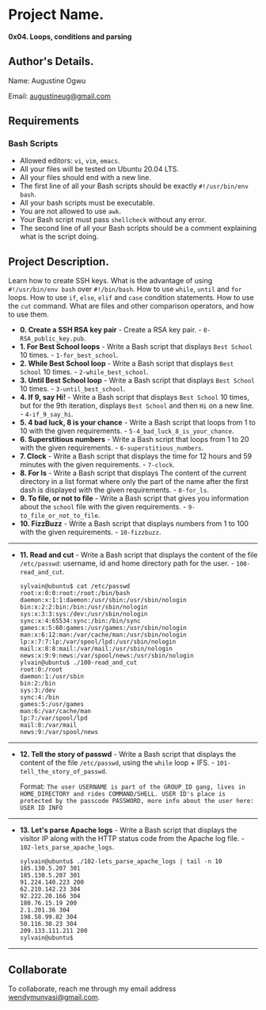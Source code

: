 # Project Name.

**0x04. Loops, conditions and parsing**

## Author's Details.

Name: Augustine Ogwu

Email: augustineug@gmail.com

## Requirements

### Bash Scripts

- Allowed editors: `vi`, `vim`, `emacs`.
- All your files will be tested on Ubuntu 20.04 LTS.
- All your files should end with a new line.
- The first line of all your Bash scripts should be exactly `#!/usr/bin/env bash`.
- All your bash scripts must be executable.
- You are not allowed to use `awk`.
- Your Bash script must pass `shellcheck` without any error.
- The second line of all your Bash scripts should be a comment explaining what is the script doing.

## Project Description.

Learn how to create SSH keys.
What is the advantage of using `#!/usr/bin/env bash` over `#!/bin/bash`.
How to use `while`, `until` and `for` loops.
How to use `if`, `else`, `elif` and `case` condition statements.
How to use the `cut` command.
What are files and other comparison operators, and how to use them.

- **0. Create a SSH RSA key pair** - Create a RSA key pair. - `0-RSA_public_key.pub`.
- **1. For Best School loops** - Write a Bash script that displays `Best School` 10 times. - `1-for_best_school`.
- **2. While Best School loop** - Write a Bash script that displays `Best School` 10 times. - `2-while_best_school`.
- **3. Until Best School loop** - Write a Bash script that displays `Best School` 10 times. - `3-until_best_school`.
- **4. If 9, say Hi!** - Write a Bash script that displays `Best School` 10 times, but for the 9th iteration, displays `Best School` and then `Hi` on a new line. - `4-if_9_say_hi`.
- **5. 4 bad luck, 8 is your chance** - Write a Bash script that loops from 1 to 10 with the given requirements. - `5-4_bad_luck_8_is_your_chance`.
- **6. Superstitious numbers** - Write a Bash script that loops from 1 to 20 with the given requirements. - `6-superstitious_numbers`.
- **7. Clock** - Write a Bash script that displays the time for 12 hours and 59 minutes with the given requirements. - `7-clock`.
- **8. For ls** - Write a Bash script that displays The content of the current directory in a list format where only the part of the name after the first dash is displayed with the given requirements. - `8-for_ls`.
- **9. To file, or not to file** - Write a Bash script that gives you information about the `school` file with the given requirements. - `9-to_file_or_not_to_file`.
- **10. FizzBuzz** - Write a Bash script that displays numbers from 1 to 100 with the given requirements. - `10-fizzbuzz`.

---

- **11. Read and cut** - Write a Bash script that displays the content of the file `/etc/passwd`: username, id and home directory path for the user. - `100-read_and_cut`.
  ```
  sylvain@ubuntu$ cat /etc/passwd
  root:x:0:0:root:/root:/bin/bash
  daemon:x:1:1:daemon:/usr/sbin:/usr/sbin/nologin
  bin:x:2:2:bin:/bin:/usr/sbin/nologin
  sys:x:3:3:sys:/dev:/usr/sbin/nologin
  sync:x:4:65534:sync:/bin:/bin/sync
  games:x:5:60:games:/usr/games:/usr/sbin/nologin
  man:x:6:12:man:/var/cache/man:/usr/sbin/nologin
  lp:x:7:7:lp:/var/spool/lpd:/usr/sbin/nologin
  mail:x:8:8:mail:/var/mail:/usr/sbin/nologin
  news:x:9:9:news:/var/spool/news:/usr/sbin/nologin
  ylvain@ubuntu$ ./100-read_and_cut
  root:0:/root
  daemon:1:/usr/sbin
  bin:2:/bin
  sys:3:/dev
  sync:4:/bin
  games:5:/usr/games
  man:6:/var/cache/man
  lp:7:/var/spool/lpd
  mail:8:/var/mail
  news:9:/var/spool/news
  ```

---

- **12. Tell the story of passwd** - Write a Bash script that displays the content of the file `/etc/passwd`, using the `while` loop + IFS. - `101-tell_the_story_of_passwd`.

  Format: `The user USERNAME is part of the GROUP_ID gang, lives in HOME_DIRECTORY and rides COMMAND/SHELL. USER ID's place is protected by the passcode PASSWORD, more info about the user here: USER ID INFO`

---

- **13. Let's parse Apache logs** - Write a Bash script that displays the visitor IP along with the HTTP status code from the Apache log file. - `102-lets_parse_apache_logs`.
  ```
  sylvain@ubuntu$ ./102-lets_parse_apache_logs | tail -n 10
  185.130.5.207 301
  185.130.5.207 301
  91.224.140.223 200
  62.210.142.23 304
  92.222.20.166 304
  180.76.15.19 200
  2.1.201.36 304
  198.58.99.82 304
  50.116.30.23 304
  209.133.111.211 200
  sylvain@ubuntu$
  ```

---

## Collaborate

To collaborate, reach me through my email address wendymunyasi@gmail.com.
